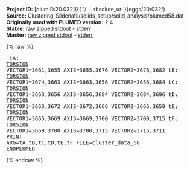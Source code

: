 **Project ID:** [plumID:20.032]({{ '/' | absolute_url }}eggs/20/032/)  
**Source:** Clustering_Sildenafil/solids_setup/solid_analysis/plumed58.dat  
**Originally used with PLUMED version:** 2.4  
**Stable:** [raw zipped stdout](plumed58.dat.plumed.stdout.txt.zip) - [stderr](plumed58.dat.plumed.stderr)  
**Master:** [raw zipped stdout](plumed58.dat.plumed_master.stdout.txt.zip) - [stderr](plumed58.dat.plumed_master.stderr)  

{% raw %}<pre>
tA: <a href="https://plumed.github.io/doc-master/user-doc/html/_t_o_r_s_i_o_n.html">TORSION</a> VECTOR1=3661,3655 AXIS=3655,3676 VECTOR2=3676,3682
tB: <a href="https://plumed.github.io/doc-master/user-doc/html/_t_o_r_s_i_o_n.html">TORSION</a> VECTOR1=3674,3663 AXIS=3663,3656 VECTOR2=3656,3684
tC: <a href="https://plumed.github.io/doc-master/user-doc/html/_t_o_r_s_i_o_n.html">TORSION</a> VECTOR1=3663,3656 AXIS=3656,3684 VECTOR2=3684,3696
tD: <a href="https://plumed.github.io/doc-master/user-doc/html/_t_o_r_s_i_o_n.html">TORSION</a> VECTOR1=3663,3672 AXIS=3672,3666 VECTOR2=3666,3659
tE: <a href="https://plumed.github.io/doc-master/user-doc/html/_t_o_r_s_i_o_n.html">TORSION</a> VECTOR1=3665,3669 AXIS=3669,3700 VECTOR2=3700,3715
tF: <a href="https://plumed.github.io/doc-master/user-doc/html/_t_o_r_s_i_o_n.html">TORSION</a> VECTOR1=3669,3700 AXIS=3700,3715 VECTOR2=3715,3711
<a href="https://plumed.github.io/doc-master/user-doc/html/_p_r_i_n_t.html">PRINT</a> ARG=tA,tB,tC,tD,tE,tF FILE=cluster_data_58
<a href="https://plumed.github.io/doc-master/user-doc/html/_e_n_d_p_l_u_m_e_d.html">ENDPLUMED</a>
</pre>{% endraw %}
